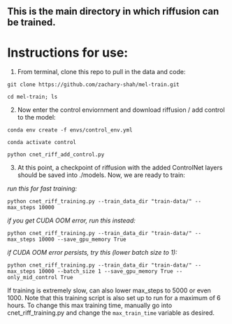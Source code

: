 ## This is the main directory in which riffusion can be trained.

# Instructions for use:

1. From terminal, clone this repo to pull in the data and code:

```git clone https://github.com/zachary-shah/mel-train.git``` 

```cd mel-train; ls```

2. Now enter the control enviornment and download riffusion / add control to the model:

```conda env create -f envs/control_env.yml```

```conda activate control```

```python cnet_riff_add_control.py```


3. At this point, a checkpoint of riffusion with the added ControlNet layers should be saved into ./models. Now, we are ready to train: 

*run this for fast training:*

```python cnet_riff_training.py --train_data_dir "train-data/" --max_steps 10000```

*if you get CUDA OOM error, run this instead:*

```python cnet_riff_training.py --train_data_dir "train-data/" --max_steps 10000 --save_gpu_memory True```

*if CUDA OOM error persists, try this (lower batch size to 1):*

```python cnet_riff_training.py --train_data_dir "train-data/" --max_steps 10000 --batch_size 1 --save_gpu_memory True --only_mid_control True```

If training is extremely slow, can also lower max_steps to 5000 or even 1000. Note that this training script is also set up to run for a maximum of 6 hours. To change this max training time, manually go into cnet_riff_training.py and change the ```max_train_time``` variable as desired.
